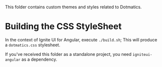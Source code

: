 This folder contains custom themes and styles related to Dotmatics.

# Building the CSS StyleSheet
In the context of Ignite UI for Angular, execute `./build.sh`; This will produce a `dotmatics.css` stylesheet.

If you've received this folder as a standalone project, you need `igniteui-angular` as a dependency.
